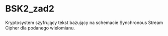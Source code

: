 # BSK2_zad2
Kryptosystem szyfrujący tekst bazujący na schemacie Synchronous Stream Cipher dla podanego
wielomianu.
